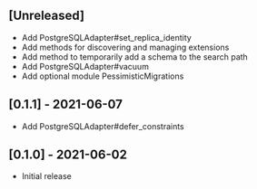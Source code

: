 ## [Unreleased]

- Add PostgreSQLAdapter#set_replica_identity
- Add methods for discovering and managing extensions
- Add method to temporarily add a schema to the search path
- Add PostgreSQLAdapter#vacuum
- Add optional module PessimisticMigrations

## [0.1.1] - 2021-06-07

- Add PostgreSQLAdapter#defer_constraints

## [0.1.0] - 2021-06-02

- Initial release

